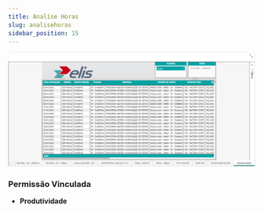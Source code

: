 ```yaml
---
title: Analíse Horas
slug: analisehoras
sidebar_position: 15
---
```


![Alt text](image-15.png)





### Permissão Vinculada

- **Produtividade**